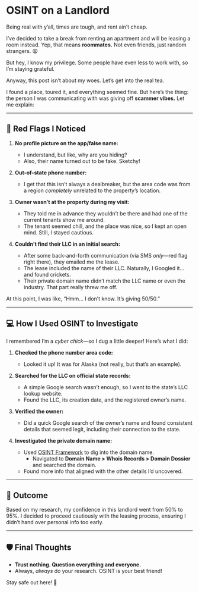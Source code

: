 
# OSINT on a Landlord  

Being real with y’all, times are tough, and rent ain’t cheap.  

I’ve decided to take a break from renting an apartment and will be leasing a room instead. Yep, that means **roommates.** Not even friends, just random strangers. 😩  

But hey, I know my privilege. Some people have even less to work with, so I’m staying grateful.  

Anyway, this post isn’t about my woes. Let’s get into the real tea.  

I found a place, toured it, and everything seemed fine. But here’s the thing: the person I was communicating with was giving off **scammer vibes.** Let me explain:  

---

## 🚩 Red Flags I Noticed  

1. **No profile picture on the app/false name:**  
   - I understand, but like, why are you hiding? 
   - Also, their name turned out to be fake. Sketchy!  

2. **Out-of-state phone number:**  
   - I get that this isn’t always a dealbreaker, but the area code was from a region *completely* unrelated to the property’s location.  

3. **Owner wasn’t at the property during my visit:**  
   - They told me in advance they wouldn’t be there and had one of the current tenants show me around.  
   - The tenant seemed chill, and the place was nice, so I kept an open mind. Still, I stayed cautious.  

4. **Couldn’t find their LLC in an initial search:**  
   - After some back-and-forth communication (via SMS *only*—red flag right there), they emailed me the lease.  
   - The lease included the name of their LLC. Naturally, I Googled it… and found crickets.  
   - Their private domain name didn’t match the LLC name or even the industry. That part really threw me off.  

At this point, I was like, “Hmm… I don’t know. It’s giving 50/50.”  

---

## 💻 How I Used OSINT to Investigate  

I remembered I’m a *cyber chick*—so I dug a little deeper! Here’s what I did:  

1. **Checked the phone number area code:**  
   - Looked it up! It was for Alaska (not really, but that’s an example).  

2. **Searched for the LLC on official state records:**  
   - A simple Google search wasn’t enough, so I went to the state’s LLC lookup website.  
   - Found the LLC, its creation date, and the registered owner’s name.  

3. **Verified the owner:**  
   - Did a quick Google search of the owner’s name and found consistent details that seemed legit, including their connection to the state.  

4. **Investigated the private domain name:**  
   - Used [OSINT Framework](https://osintframework.com/) to dig into the domain name.  
     - Navigated to **Domain Name > Whois Records > Domain Dossier** and searched the domain.  
   - Found more info that aligned with the other details I’d uncovered.  

---

## 🔑 Outcome  

Based on my research, my confidence in this landlord went from 50% to 95%. I decided to proceed cautiously with the leasing process, ensuring I didn’t hand over personal info too early.  

---

## 🛡️ Final Thoughts  

- **Trust nothing. Question everything and everyone.**  
- Always, *always* do your research. OSINT is your best friend!  

Stay safe out here! 🌟  
